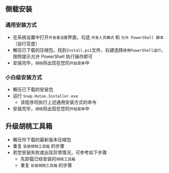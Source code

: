 ## 侧载安装

### 通用安装方式

- 在系统设置中打开`开发者设置`界面，勾选 `开发人员模式` 和 `允许 PowerShell 脚本` （自行百度）
- 解压已下载的压缩包，找到`Install.ps1`文件，右键选择`使用PowerShell运行`，按照提示允许 PowerShell 执行操作即可
- 安装完毕，`胡桃`将出现在您的`开始菜单`中

### 小白级安装方式

- 解压已下载的安装包
- 运行 `Snap.Hutao.Installer.exe`
  - 该程序将执行上述通用安装方式的命令
- 安装完毕，`胡桃`将出现在您的`开始菜单`中

## 升级胡桃工具箱

- 解压你下载的最新版本压缩包
- 重复 `安装胡桃工具箱` 的步骤
- 若您安装失败或出现异常情况，可参考如下步骤
  - 先卸载已经安装的`胡桃工具箱`
  - 重复 `安装胡桃工具箱` 的步骤
